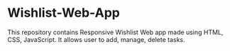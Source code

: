 # Wishlist-Web-App
This repository contains Responsive Wishlist Web app made using HTML, CSS, JavaScript. It allows user to add, manage, delete tasks.
